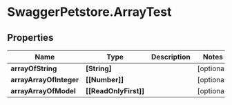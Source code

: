 # SwaggerPetstore.ArrayTest

## Properties
Name | Type | Description | Notes
------------ | ------------- | ------------- | -------------
**arrayOfString** | **[String]** |  | [optional] 
**arrayArrayOfInteger** | **[[Number]]** |  | [optional] 
**arrayArrayOfModel** | **[[ReadOnlyFirst]]** |  | [optional] 


